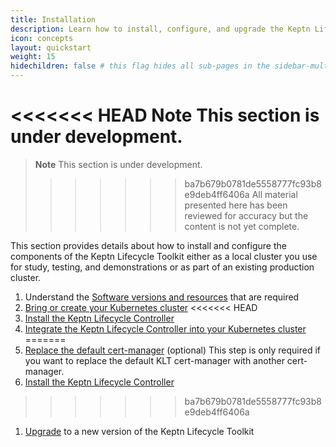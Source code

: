 ```yaml
---
title: Installation
description: Learn how to install, configure, and upgrade the Keptn Lifecycle Toolkit
icon: concepts
layout: quickstart
weight: 15
hidechildren: false # this flag hides all sub-pages in the sidebar-multicard.html
---
```


<<<<<<< HEAD
**Note** This section is under development.
=======
> **Note** This section is under development.
>>>>>>> ba7b679b0781de5558777fc93b8e9deb4ff6406a
All material presented here has been reviewed for accuracy
but the content is not yet complete.

This section provides details about how to install and configure
the components of the Keptn Lifecycle Toolkit
either as a local cluster you use for study, testing, and demonstrations
or as part of an existing production cluster.

1. Understand the [Software versions and resources](reqs.md)
   that are required
1. [Bring or create your Kubernetes cluster](k8s.md)
<<<<<<< HEAD
1. [Install the Keptn Lifecycle Controller](install.md)
1. [Integrate the Keptn Lifecycle Controller into your Kubernetes cluster](integrate.md)
=======
1. [Replace the default cert-manager](cert-manager.md) (optional)
   This step is only required if you want to replace the default KLT cert-manager
   with another cert-manager.
1. [Install the Keptn Lifecycle Controller](install.md)
>>>>>>> ba7b679b0781de5558777fc93b8e9deb4ff6406a
1. [Upgrade](upgrade.md) to a new version of the Keptn Lifecycle Toolkit
